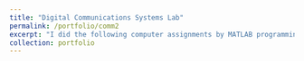 ```yaml
---
title: "Digital Communications Systems Lab"
permalink: /portfolio/comm2
excerpt: "I did the following computer assignments by MATLAB programming in spring 2021"
collection: portfolio
---
```

